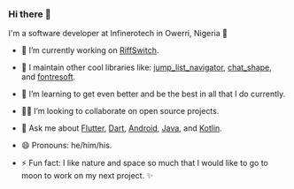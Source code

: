 ### Hi there 👋

I'm a software developer at Infinerotech in Owerri, Nigeria 🌆

- 🧱 I’m currently working on [RiffSwitch](https://github.com/kenresoft/riff_switch).

- 🔭 I maintain other cool libraries like: [jump_list_navigator](https://github.com/kenresoft/flutter_list_navigator), [chat_shape](https://github.com/kenresoft/chat_shape), and [fontresoft](https://github.com/kenresoft/fontresoft).

- 🌱 I’m learning to get even better and be the best in all that I do currently.

- 🧑‍💻 I’m looking to collaborate on open source projects.

- 💬 Ask me about [Flutter](https://flutter.dev), [Dart](https://dart.dev), [Android](https://developer.android.com), [Java](https://dev.java/), and [Kotlin](https://kotlinlang.org/).

- 😄 Pronouns: he/him/his.

- ⚡ Fun fact: I like nature and space so much that I would like to go to moon to work on my next project. ✨

<!--- 
- 👋
- 👀
- 🌱 
- 💞️ 
- 📫 
--->

<!---
kenresoft/kenresoft is a ✨ special ✨ repository because its `README.md` (this file) appears on your GitHub profile.
You can click the Preview link to take a look at your changes.
--->
